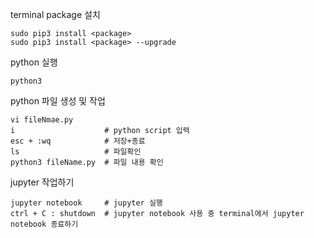 terminal package 설치
```vim
sudo pip3 install <package>
sudo pip3 install <package> --upgrade
```

python 실행
```vim
python3
```

python 파일 생성 및 작업
```vim
vi fileNmae.py
i                    # python script 입력
esc + :wq            # 저장+종료
ls                   # 파일확인
python3 fileName.py  # 파일 내용 확인
```
  
jupyter 작업하기
```vim
jupyter notebook     # jupyter 실행
ctrl + C : shutdown  # jupyter notebook 사용 중 terminal에서 jupyter notebook 종료하기
```
